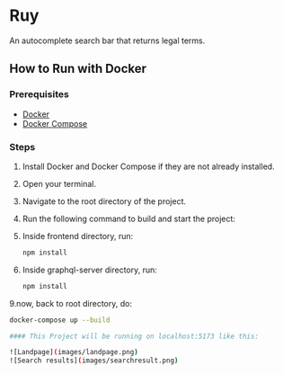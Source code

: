 # Ruy

An autocomplete search bar that returns legal terms.

## How to Run with Docker

### Prerequisites

- [Docker](https://docs.docker.com/get-docker/)
- [Docker Compose](https://docs.docker.com/compose/install/)

### Steps

1. Install Docker and Docker Compose if they are not already installed.
2. Open your terminal.
3. Navigate to the root directory of the project.
4. Run the following command to build and start the project:
5. Inside frontend directory, run:
   
   ```sh
   npm install
   
7. Inside graphql-server directory, run:
   
   ```sh
   npm install
   
9.now, back to root directory, do:

   ```sh
   docker-compose up --build

#### This Project will be running on localhost:5173 like this:

![Landpage](images/landpage.png)
![Search results](images/searchresult.png)
